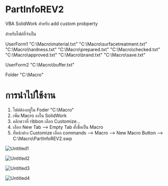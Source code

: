 # PartInfoREV2
VBA SolidWork สำหรับ add custom probperty



สำหรับไฟล์ที่จำเป็น

UserForm1
"C:\Macro\material.txt"
"C:\Macro\surfacetreatment.txt"
"C:\Macro\hardness.txt"
"C:\Macro\prepared.txt"
"C:\Macro\checked.txt"
"C:\Macro\approved.txt"
"C:\Macro\brand.txt"
"C:\Macro\save.txt"

UserForm2
"C:\Macro\buffer.txt"

Folder
"C:\Macro"

# การนำไปใช้งาน
1. ไฟล์ต้องอยู่ใน Foder "C:\Macro"
2. เพิ่ม Macro ลงใน SolidWork
3. คลิกขวาที่ ribbon เลือก Customize...
4. เลือก New Tab --> Empty Tab ตั้งชื่อเป็น Macro
5. ที่หน้าต่าง Customize เลือก commands --> Macro --> New Macro Button --> C:\Macro\PartInfoREV2.swp


   
![Untitled1](https://github.com/Jacop1989/PartInfoREV2/assets/31177652/eac93f04-aa6b-4be4-ad61-12456c414aef)

![Untitled2](https://github.com/Jacop1989/PartInfoREV2/assets/31177652/13cb0fff-112c-441b-ab33-4204e353fb17)

![Untitled3](https://github.com/Jacop1989/PartInfoREV2/assets/31177652/b668c4d2-b533-45e6-a22b-1d2bec7133f1)

![Untitled4](https://github.com/Jacop1989/PartInfoREV2/assets/31177652/477462e4-677a-4ef0-a3d9-93f3e316d993)

